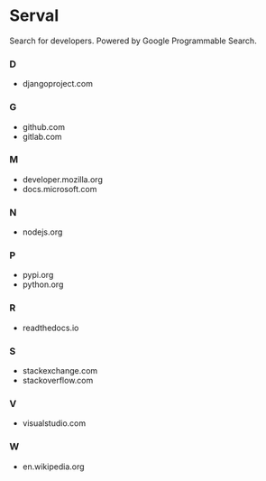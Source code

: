 # Serval

Search for developers. Powered by Google Programmable Search.

### D

- djangoproject.com

### G

- github.com
- gitlab.com

### M

- developer.mozilla.org
- docs.microsoft.com

### N

- nodejs.org

### P

- pypi.org
- python.org

### R

- readthedocs.io

### S

- stackexchange.com
- stackoverflow.com

### V

- visualstudio.com

### W

- en.wikipedia.org
